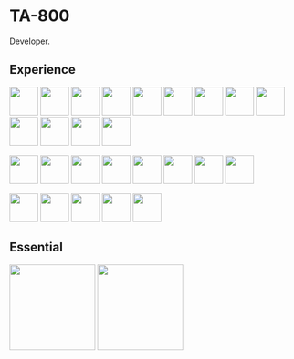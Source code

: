 # TA-800

Developer.

## Experience

<img src="https://cdn.jsdelivr.net/gh/devicons/devicon@latest/icons/c/c-original.svg" width=50 /> <img src="https://cdn.jsdelivr.net/gh/devicons/devicon@latest/icons/csharp/csharp-original.svg" width=50 /> <img src="https://cdn.jsdelivr.net/gh/devicons/devicon@latest/icons/cplusplus/cplusplus-original.svg" width=50 /> <img src="https://cdn.jsdelivr.net/gh/devicons/devicon@latest/icons/css3/css3-original.svg" width=50 /> <img src="https://cdn.jsdelivr.net/gh/devicons/devicon@latest/icons/html5/html5-original.svg" width=50 /> <img src="https://cdn.jsdelivr.net/gh/devicons/devicon@latest/icons/java/java-original.svg" width=50 /> <img src="https://cdn.jsdelivr.net/gh/devicons/devicon@latest/icons/javascript/javascript-original.svg" width=50 /> <img src="https://cdn.jsdelivr.net/gh/devicons/devicon@latest/icons/typescript/typescript-original.svg" width=50 /> <img src="https://cdn.jsdelivr.net/gh/devicons/devicon@latest/icons/python/python-original.svg" width=50 /> <img src="https://cdn.jsdelivr.net/gh/devicons/devicon@latest/icons/react/react-original.svg" width=50 /> <img src="https://cdn.jsdelivr.net/gh/devicons/devicon@latest/icons/rstudio/rstudio-original.svg" width=50 /> <img src="https://cdn.jsdelivr.net/gh/devicons/devicon@latest/icons/postgresql/postgresql-original.svg" width=50 /> <img src="https://cdn.jsdelivr.net/gh/devicons/devicon@latest/icons/visualbasic/visualbasic-original.svg" width=50 />

<img src="https://cdn.jsdelivr.net/gh/devicons/devicon@latest/icons/bash/bash-original.svg" width=50 /> <img src="https://cdn.jsdelivr.net/gh/devicons/devicon@latest/icons/eclipse/eclipse-original.svg" width=50 /> <img src="https://cdn.jsdelivr.net/gh/devicons/devicon@latest/icons/figma/figma-original.svg" width=50 /> <img src="https://cdn.jsdelivr.net/gh/devicons/devicon@latest/icons/git/git-original.svg" width=50 /> <img src="https://cdn.jsdelivr.net/gh/devicons/devicon@latest/icons/linux/linux-original.svg" width=50 /> <img src="https://cdn.jsdelivr.net/gh/devicons/devicon@latest/icons/vscode/vscode-original.svg" width=50 /> <img src="https://cdn.jsdelivr.net/gh/devicons/devicon@latest/icons/visualstudio/visualstudio-original.svg" width=50 /> <img src="https://cdn.jsdelivr.net/gh/devicons/devicon@latest/icons/windows8/windows8-original.svg" width=50 />

<img src="https://cdn.jsdelivr.net/gh/devicons/devicon@latest/icons/django/django-plain.svg" width=50 /> <img src="https://cdn.jsdelivr.net/gh/devicons/devicon@latest/icons/express/express-original.svg" width=50 /> <img src="https://cdn.jsdelivr.net/gh/devicons/devicon@latest/icons/dotnetcore/dotnetcore-original.svg" width=50 /> <img src="https://cdn.jsdelivr.net/gh/devicons/devicon@latest/icons/nodejs/nodejs-original-wordmark.svg" width=50 /> <img src="https://cdn.jsdelivr.net/gh/devicons/devicon@latest/icons/supabase/supabase-original.svg" width=50 />        

## Essential

<img src="https://cdn.jsdelivr.net/gh/devicons/devicon@latest/icons/neovim/neovim-original.svg" width=150 /> <img src="https://cdn.jsdelivr.net/gh/devicons/devicon@latest/icons/vim/vim-original.svg" width=150 />
